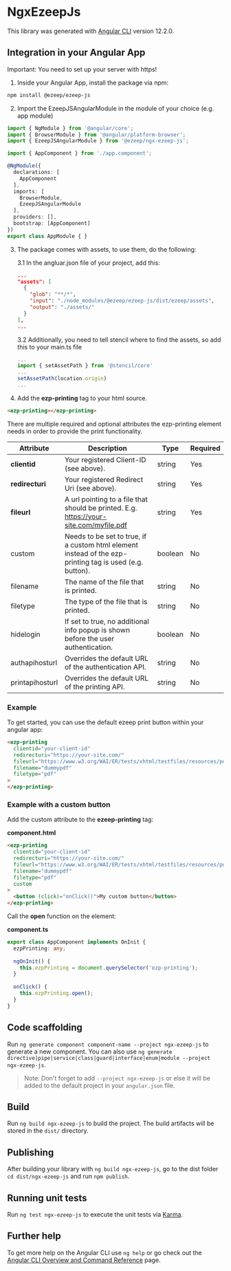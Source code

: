 # NgxEzeepJs

This library was generated with [Angular CLI](https://github.com/angular/angular-cli) version 12.2.0.

## Integration in your Angular App
Important: You need to set up your server with https!

1. Inside your Angular App, install the package via npm:

```bash
npm install @ezeep/ezeep-js
```
2. Import the EzeepJSAngularModule in the module of your choice (e.g. app module)

```typescript
import { NgModule } from '@angular/core';
import { BrowserModule } from '@angular/platform-browser';
import { EzeepJSAngularModule } from '@ezeep/ngx-ezeep-js';

import { AppComponent } from './app.component';

@NgModule({
  declarations: [
    AppComponent
  ],
  imports: [
    BrowserModule,
    EzeepJSAngularModule
  ],
  providers: [],
  bootstrap: [AppComponent]
})
export class AppModule { }
```

3. The package comes with assets, to use them, do the following:

    3.1 In the angluar.json file of your project, add this:

    ```json
    ...
    "assets": [
      {
        "glob": "**/*",
        "input": "./node_modules/@ezeep/ezeep-js/dist/ezeep/assets",
        "output": "./assets/"
      }
    ],
    ...
    ```
    3.2 Additionally, you need to tell stencil where to find the assets, so add this to your main.ts file

    ```typescript
    ...
    import { setAssetPath } from '@stencil/core'
    ...
    setAssetPath(location.origin)
    ...
    ```

4. Add the **ezp-printing** tag to your html source.

```html
<ezp-printing></ezp-printing>
```

There are multiple required and optional attributes the ezp-printing element needs in order to provide the print functionality.

| Attribute       | Description                                                                                              | Type    | Required |
| --------------- | -------------------------------------------------------------------------------------------------------- | ------- | -------- |
| **clientid**    | Your registered Client-ID (see above).                                                                   | string  | Yes      |
| **redirecturi** | Your registered Redirect Uri (see above).                                                                | string  | Yes      |
| **fileurl**     | A url pointing to a file that should be printed. E.g. https://your-site.com/myfile.pdf                   | string  | Yes      |
| custom          | Needs to be set to true, if a custom html element instead of the ezp-printing tag is used (e.g. button). | boolean | No       |
| filename        | The name of the file that is printed.                                                                    | string  | No       |
| filetype        | The type of the file that is printed.                                                                    | string  | No       |
| hidelogin       | If set to true, no additional info popup is shown before the user authentication.                        | boolean | No       |
| authapihosturl  | Overrides the default URL of the authentication API.                                                     | string  | No       |
| printapihosturl | Overrides the default URL of the printing API.                                                           | string  | No       |

### Example

To get started, you can use the default ezeep print button within your angular app:

```html
<ezp-printing
  clientid="your-client-id"
  redirecturi="https://your-site.com/"
  fileurl="https://www.w3.org/WAI/ER/tests/xhtml/testfiles/resources/pdf/dummy.pdf"
  filename="dummypdf"
  filetype="pdf"
>
</ezp-printing>
```

### Example with a custom button

Add the custom attribute to the **ezeep-printing** tag:

**component.html**
```html
<ezp-printing
  clientid="your-client-id"
  redirecturi="https://your-site.com/"
  fileurl="https://www.w3.org/WAI/ER/tests/xhtml/testfiles/resources/pdf/dummy.pdf"
  filename="dummypdf"
  filetype="pdf"
  custom
>
  <button (click)="onClick()">My custom button</button>
</ezp-printing>
```
Call the **open** function on the element:

**component.ts**
```typescript
export class AppComponent implements OnInit {
  ezpPrinting: any; 
  
  ngOnInit() {
    this.ezpPrinting = document.querySelector('ezp-printing');
  }
  
  onClick() {
    this.ezpPrinting.open();
  }
}
```
## Code scaffolding

Run `ng generate component component-name --project ngx-ezeep-js` to generate a new component. You can also use `ng generate directive|pipe|service|class|guard|interface|enum|module --project ngx-ezeep-js`.
> Note: Don't forget to add `--project ngx-ezeep-js` or else it will be added to the default project in your `angular.json` file. 

## Build

Run `ng build ngx-ezeep-js` to build the project. The build artifacts will be stored in the `dist/` directory.

## Publishing

After building your library with `ng build ngx-ezeep-js`, go to the dist folder `cd dist/ngx-ezeep-js` and run `npm publish`.

## Running unit tests

Run `ng test ngx-ezeep-js` to execute the unit tests via [Karma](https://karma-runner.github.io).

## Further help

To get more help on the Angular CLI use `ng help` or go check out the [Angular CLI Overview and Command Reference](https://angular.io/cli) page.

